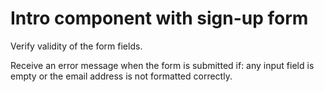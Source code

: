 # Intro component with sign-up form

Verify validity of the form fields.

Receive an error message when the form is submitted if: any input field is empty or the email address is not formatted correctly.
